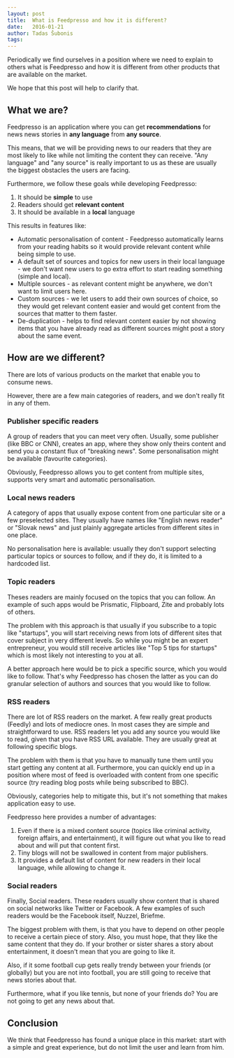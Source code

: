 ```yaml
---
layout: post
title:  What is Feedpresso and how it is different?
date:   2016-01-21
author: Tadas Šubonis
tags:
---
```



Periodically we find ourselves in a position where we need to explain to
others what is Feedpresso and how it is different from other products that
are available on the market.

We hope that this post will help to clarify that.


## What we are?

Feedpresso is an application where you can get **recommendations** for
news news stories in **any language** from **any source**.

This means, that we will be providing news to our readers that they are
most likely to like while not limiting the content they can receive. "Any language"
and "any source" is really important to us as these are usually the
biggest obstacles the users are facing.

Furthermore, we follow these goals while developing Feedpresso:
 1. It should be **simple** to use
 1. Readers should get **relevant content**
 1. It should be available in a **local** language

This results in features like:
 * Automatic personalisation of content - Feedpresso automatically learns
 from your reading habits so it would provide relevant content while being
 simple to use.
 * A default set of sources and topics for new users in their local language -
 we don't want new users to go extra effort to start reading something
 (simple and local).
 * Multiple sources - as relevant content might be anywhere, we don't want to
 limit users here.
 * Custom sources - we let users to add their own sources of choice, so
 they would get relevant content easier and would get content from
 the sources that matter to them faster.
 * De-duplication - helps to find relevant content easier by not showing items
 that you have already read as different sources might post a story about the
 same event.

## How are we different?

There are lots of various products on the market that enable you to consume
news.

However, there are a few main categories of readers, and we don't really
fit in any of them.


### Publisher specific readers
A group of readers that you can meet very often. Usually, some publisher
(like BBC or CNN), creates an app, where they show only theirs content
and send you a constant flux of "breaking news". Some personalisation might
be available (favourite categories).

Obviously, Feedpresso allows you to get content from multiple sites,
supports very smart and automatic personalisation.

### Local news readers
A category of apps that usually expose content
from one particular site or a few preselected sites. They usually have names
like "English news reader" or "Slovak news" and just plainly aggregate articles
from different sites in one place.

No personalisation here is available: usually they don't support selecting
particular topics or sources to follow, and if they do, it is limited to
a hardcoded list.

### Topic readers
Theses readers are mainly focused on the topics that you can follow. An
example of such apps would be Prismatic, Flipboard, Zite and probably lots
of others.

The problem with this approach is that usually if you subscribe to a topic
like "startups", you will start receiving news from lots of different sites
that cover subject in very different levels. So while you might be an expert
entrepreneur, you would still receive articles like "Top 5 tips for startups"
which is most likely not interesting to you at all.

A better approach here would be to pick a specific source, which you would like
to follow. That's why Feedpresso has chosen the latter as you can do granular
selection of authors and sources that you would like to follow.

### RSS readers
There are lot of RSS readers on the market. A few really great products (Feedly)
and lots of mediocre ones. In most cases they are
simple and straightforward to use. RSS readers let you add any source you
would like to read, given that you have RSS URL available. They are usually
great at following specific blogs.

The problem with them is that you have to manually
tune them until you start getting any content at all. Furthermore, you can
quickly end up in a position where most of feed is overloaded with content
from one specific source (try reading blog posts while being subscribed to BBC).

Obviously, categories help to mitigate this, but it's not something that
makes application easy to use.

Feedpresso here provides a number of advantages:
 1. Even if there is a mixed content source (topics like criminal activity,
   foreign affairs, and entertainment), it will figure out what you like to read
   about and will put that content first.
 1. Tiny blogs will not be swallowed in content from major publishers.
 1. It provides a default list of content for new readers in their local
 language, while allowing to change it.

### Social readers
Finally, Social readers. These readers usually show content that is shared
on social networks like Twitter or Facebook. A few examples of such readers
would be the Facebook itself, Nuzzel, Briefme.

The biggest problem with them, is that you have to depend on other people to
receive a certain piece of story. Also, you must hope, that they like the
same content that they do. If your brother or sister shares a story about
entertainment, it doesn't mean that you are going to like it.

Also, if it some football cup gets really trendy between your friends
(or globally)
but
you are not into football, you are still going to receive that news stories
about that.

Furthermore, what if you like tennis, but none of your friends do? You
are not going to get any news about that.

## Conclusion
We think that Feedpresso has found a unique place in this market: start
with a simple and great experience, but do not limit the user and learn from
him.
